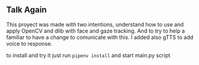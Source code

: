## Talk Again
This proyect was made with two intentions, understand how to use and apply OpenCV and dlib with face and gaze tracking. And to try to help a familiar to have a change to comunicate with this.
I added also gTTS to add voice to response.

to install and try it just run `pipenv install` and start main.py script